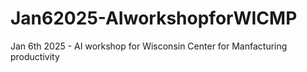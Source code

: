 # Jan62025-AIworkshopforWICMP
Jan 6th 2025 - AI workshop for Wisconsin Center for Manfacturing productivity
